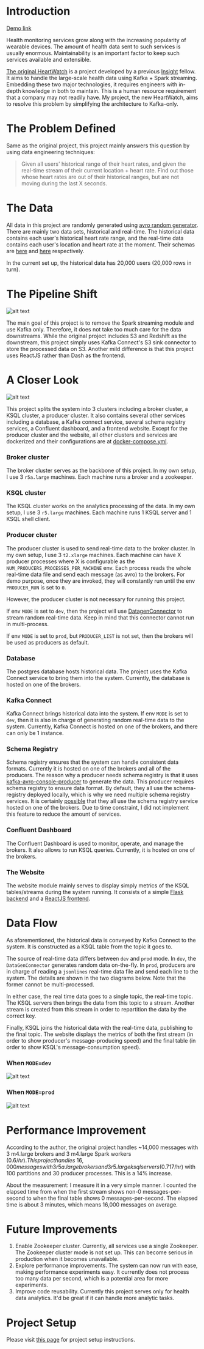 # Introduction

[Demo link](http://data-pipeline.club)

Health monitoring services grow along with the increasing popularity of wearable devices. The amount of health data sent to such services is usually enormous. Maintainability is an important factor to keep such services available and extensible.

[The original HeartWatch](https://github.com/anshu3769/SmartDevice_DataPipeline) is a project developed by a previous [Insight](https://www.insightdatascience.com/) fellow. It aims to handle the large-scale health data using Kafka + Spark streaming. Embedding these two major technologies, it requires engineers with in-depth knowledge in both to maintain. This is a human resource requirement that a company may not readily have. My project, the new HeartWatch, aims to resolve this problem by simplifying the architecture to Kafka-only.

# The Problem Defined

Same as the original project, this project mainly answers this question by using data engineering techniques:

> Given all users' historical range of their heart rates, and given the real-time stream of their current location + heart rate.
> Find out those whose heart rates are out of their historical ranges, but are not moving during the last X seconds.

# The Data

All data in this project are randomly generated using [avro random generator](https://github.com/confluentinc/avro-random-generator). There are mainly two data sets, historical and real-time. The historical data contains each user's historical heart rate range, and the real-time data contains each user's location and heart rate at the moment. Their schemas are [here](https://github.com/habemusne/heart_watch/blob/master/schemas/historical.avsc) and [here](https://github.com/habemusne/heart_watch/blob/master/schemas/realtime_value.avsc) respectively.

In the current set up, the historical data has 20,000 users (20,000 rows in turn).


# The Pipeline Shift

![alt text](https://github.com/habemusne/heart_watch/blob/master/presentation/architecture_shift.png "Pipeline Shift")

The main goal of this project is to remove the Spark streaming module and use Kafka only. Therefore, it does not take too much care for the data downstreams. While the original project includes S3 and Redshift as the downstream, this project simply uses Kafka Connect's S3 sink connector to store the processed data on S3. Another mild difference is that this project uses ReactJS rather than Dash as the frontend.

# A Closer Look

![alt text](https://github.com/habemusne/heart_watch/blob/master/presentation/internal.png "Internal")

This project splits the system into 3 clusters including a broker cluster, a KSQL cluster, a producer cluster. It also contains several other services including a database, a Kafka connect service, several schema registry services, a Confluent dashboard, and a frontend website. Except for the producer cluster and the website, all other clusters and services are dockerized and their  configurations are at [docker-compose.yml](https://github.com/habemusne/heart_watch/blob/master/docker-compose.yml).

### Broker cluster

The broker cluster serves as the backbone of this project. In my own setup, I use 3 `r5a.large` machines. Each machine runs a broker and a zookeeper.

### KSQL cluster

The KSQL cluster works on the analytics processing of the data. In my own setup, I use 3 `r5.large` machines. Each machine runs 1 KSQL server and 1 KSQL shell client.

### Producer cluster

The producer cluster is used to send real-time data to the broker cluster. In my own setup, I use 3 `t2.xlarge` machines. Each machine can have X producer processes where X is configurable as the `NUM_PRODUCERS_PROCESSES_PER_MACHINE` env. Each process reads the whole real-time data file and send each message (as avro) to the brokers. For demo purpose, once they are invoked, they will constantly run until the env `PRODUCER_RUN` is set to `0`.

However, the producer cluster is not necessary for running this project.

If env `MODE` is set to `dev`, then the project will use [DatagenConnector](https://github.com/confluentinc/kafka-connect-datagen) to stream random real-time data. Keep in mind that this connector cannot run in multi-process.

If env `MODE` is set to `prod`, but `PRODUCER_LIST` is not set, then the brokers will be used as producers as default.

### Database

The postgres database hosts historical data. The project uses the Kafka Connect service to bring them into the system. Currently, the database is hosted on one of the brokers.

### Kafka Connect

Kafka Connect brings historical data into the system. If env `MODE` is set to `dev`, then it is also in charge of generating random real-time data to the system. Currently, Kafka Connect is hosted on one of the brokers, and there can only be 1 instance.

### Schema Registry

Schema registry ensures that the system can handle consistent data formats. Currently it is hosted on one of the brokers and all of the producers. The reason why a producer needs schema registry is that it uses [kafka-avro-console-producer](https://docs.confluent.io/current/schema-registry/serializer-formatter.html) to generate the data. This producer requires schema registry to ensure data format. By default, they all use the schema-registry deployed locally, which is why we need multiple schema registry services. It is certainly [possible](https://stackoverflow.com/questions/55478598/why-kafka-avro-console-producer-doesnt-honour-the-default-value-for-the-field) that they all use the schema registry service hosted on one of the brokers. Due to time constraint, I did not implement this feature to reduce the amount of services.

### Confluent Dashboard

The Confluent Dashboard is used to monitor, operate, and manage the brokers. It also allows to run KSQL queries. Currently, it is hosted on one of the brokers.

### The Website

The website module mainly serves to display simply metrics of the KSQL tables/streams during the system running. It consists of a simple [Flask backend](https://github.com/habemusne/heart_watch/blob/master/ui/server.py) and a [ReactJS frontend](https://github.com/habemusne/heart_watch/tree/master/ui).

# Data Flow

As aforementioned, the historical data is conveyed by Kafka Connect to the system. It is constructed as a KSQL table from the topic it goes to.

The source of real-time data differs between `dev` and `prod` mode. In `dev`, the `DataGenConnector` generates random data on-the-fly. In `prod`, producers are in charge of reading a `jsonlines` real-time data file and send each line to the system. The details are shown in the two diagrams below. Note that the former cannot be multi-processed.

In either case, the real time data goes to a single topic, the real-time topic. The KSQL servers then brings the data from this topic to a stream. Another stream is created from this stream in order to repartition the data by the correct key.

Finally, KSQL joins the historical data with the real-time data, publishing to the final topic. The website displays the metrics of both the first stream (in order to show producer's message-producing speed) and the final table (in order to show KSQL's message-consumption speed).

### When `MODE=dev`

![alt text](https://github.com/habemusne/heart_watch/blob/master/presentation/data_flow_dev.png "Dev Data Flow")


### When `MODE=prod`

![alt text](https://github.com/habemusne/heart_watch/blob/master/presentation/data_flow.png "Prod Data Flow")

# Performance Improvement

According to the author, the original project handles ~14,000 messages with 3 m4.large brokers and 3 m4.large Spark workers ($0.6/hr). This project handles ~16,000 messages with 3 r5a.large brokers and 3 r5.large ksql servers ($0.717/hr) with 100 partitions and 30 producer processes. This is a 14% increase.

About the measurement: I measure it in a very simple manner. I counted the elapsed time from when the first stream shows non-0 messages-per-second to when the final table shows 0 messages-per-second. The elapsed time is about 3 minutes, which means 16,000 messages on average.

# Future Improvements

1. Enable Zookeeper cluster. Currently, all services use a single Zookeeper. The Zookeeper cluster mode is not set up. This can become serious in production when it becomes unavailable.
2. Explore performance improvements. The system can now run with ease, making performance experiments easy. It currently does not process too many data per second, which is a potential area for more experiments.
3. Improve code reusability. Currently this project serves only for health data analytics. It'd be great if it can handle more analytic tasks.

# Project Setup

Please visit [this page](https://github.com/habemusne/heart_watch/blob/master/SETUP.md) for project setup instructions.
